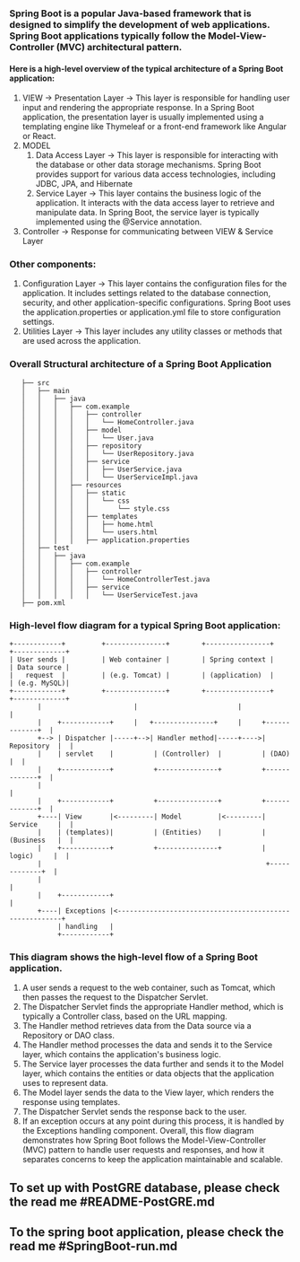 ### Spring Boot is a popular Java-based framework that is designed to simplify the development of web applications. Spring Boot applications typically follow the Model-View-Controller (MVC) architectural pattern.

#### Here is a high-level overview of the typical architecture of a Spring Boot application:
1. VIEW -> Presentation Layer -> This layer is responsible for handling user input and rendering the appropriate response. In a Spring Boot application, the presentation layer is usually implemented using a templating engine like Thymeleaf or a front-end framework like Angular or React.
2. MODEL 
   1. Data Access Layer -> This layer is responsible for interacting with the database or other data storage mechanisms. Spring Boot provides support for various data access technologies, including JDBC, JPA, and Hibernate
   2. Service Layer -> This layer contains the business logic of the application. It interacts with the data access layer to retrieve and manipulate data. In Spring Boot, the service layer is typically implemented using the @Service annotation.
3. Controller -> Response for communicating between VIEW & Service Layer

### Other components:
1. Configuration Layer -> This layer contains the configuration files for the application. It includes settings related to the database connection, security, and other application-specific configurations. Spring Boot uses the application.properties or application.yml file to store configuration settings.
2. Utilities Layer -> This layer includes any utility classes or methods that are used across the application.

### Overall Structural architecture of a Spring Boot Application 
```
   ├── src
   │   ├── main
   │   │   ├── java
   │   │   │   ├── com.example
   │   │   │   │   ├── controller
   │   │   │   │   │   └── HomeController.java
   │   │   │   │   ├── model
   │   │   │   │   │   └── User.java
   │   │   │   │   ├── repository
   │   │   │   │   │   └── UserRepository.java
   │   │   │   │   ├── service
   │   │   │   │   │   ├── UserService.java
   │   │   │   │   │   └── UserServiceImpl.java
   │   │   │   ├── resources
   │   │   │   │   ├── static
   │   │   │   │   │   └── css
   │   │   │   │   │       └── style.css
   │   │   │   │   ├── templates
   │   │   │   │   │   ├── home.html
   │   │   │   │   │   └── users.html
   │   │   │   │   ├── application.properties
   │   ├── test
   │   │   ├── java
   │   │   │   ├── com.example
   │   │   │   │   ├── controller
   │   │   │   │   │   └── HomeControllerTest.java
   │   │   │   │   ├── service
   │   │   │   │   │   └── UserServiceTest.java
   ├── pom.xml
```

###  High-level flow diagram for a typical Spring Boot application:
    +------------+         +---------------+        +----------------+        +-------------+
    | User sends |         | Web container |        | Spring context |        | Data source |
    |   request  |         | (e.g. Tomcat) |        | (application)  |        | (e.g. MySQL)|
    +------------+         +---------------+        +----------------+        +-------------+
           |                       |                         |                        |
           |    +------------+     |   +---------------+     |     +-------------+  |
           +--> | Dispatcher |-----+-->| Handler method|-----+---->| Repository  |  |
           |    | servlet    |          | (Controller)  |          | (DAO)       |  |
           |    +------------+          +---------------+          +-------------+  |
           |                                                                             |
           |    +------------+          +---------------+          +-------------+  |
           +----| View       |<---------| Model         |<---------| Service     |  |
           |    | (templates)|          | (Entities)    |          | (Business   |  |
           |    +------------+          +---------------+          |  logic)     |  |
           |                                                        +-------------+  |
           |                                                                             |
           |    +------------+                                                         |
           +----| Exceptions |<--------------------------------------------------------+
                | handling   |
                +------------+


### This diagram shows the high-level flow of a Spring Boot application.
1. A user sends a request to the web container, such as Tomcat, which then passes the request to the Dispatcher Servlet.
2. The Dispatcher Servlet finds the appropriate Handler method, which is typically a Controller class, based on the URL mapping.
3. The Handler method retrieves data from the Data source via a Repository or DAO class.
4. The Handler method processes the data and sends it to the Service layer, which contains the application's business logic.
5. The Service layer processes the data further and sends it to the Model layer, which contains the entities or data objects that the application uses to represent data.
6. The Model layer sends the data to the View layer, which renders the response using templates. 
7. The Dispatcher Servlet sends the response back to the user. 
8. If an exception occurs at any point during this process, it is handled by the Exceptions handling component.
Overall, this flow diagram demonstrates how Spring Boot follows the Model-View-Controller (MVC) pattern to handle user requests and responses, and how it separates concerns to keep the application maintainable and scalable.


## To set up with PostGRE database, please check the read me #README-PostGRE.md 

## To the spring boot application, please check the read me #SpringBoot-run.md